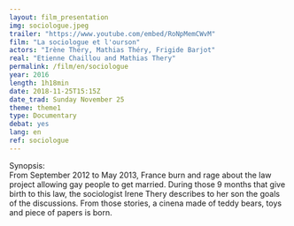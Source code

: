 ```yaml
---
layout: film_presentation
img: sociologue.jpeg
trailer: "https://www.youtube.com/embed/RoNpMemCWvM"
film: "La sociologue et l'ourson"
actors: "Irène Théry, Mathias Théry, Frigide Barjot"
real: "Etienne Chaillou and Mathias Thery"
permalink: /film/en/sociologue
year: 2016
length: 1h18min
date: 2018-11-25T15:15Z
date_trad: Sunday November 25
theme: theme1
type: Documentary
debat: yes
lang: en
ref: sociologue
---
```



<span class="name"> Synopsis:</span> <br/>
<span class="resumefilm"> From September 2012 to May 2013, France burn and rage about the law project allowing gay people to get married. During those 9 months that give birth to this law, the sociologist Irene Thery describes to her son the goals of the discussions. From those stories, a cinena made of teddy bears, toys and piece of papers is born.  </span>
